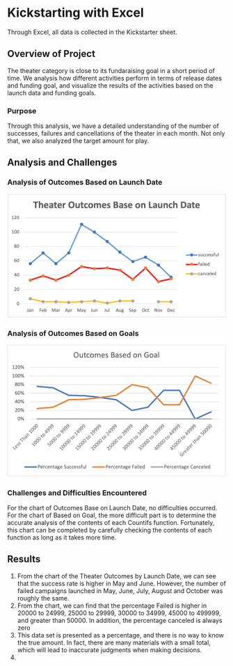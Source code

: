 # Kickstarting with Excel
Through Excel, all data is collected in the Kickstarter sheet.
## Overview of Project
The theater category is close to its fundaraising goal in a short period of time. We analysis how different activities perform in terms of release dates and funding goal, and visualize the results of the activities based on the launch data and funding goals.
### Purpose
Through this analysis, we have a detailed understanding of the number of successes, failures and cancellations of the theater in each month. Not only that, we also analyzed the target amount for play.
## Analysis and Challenges

### Analysis of Outcomes Based on Launch Date
![imange](https://github.com/YutaiLee/Kickstarters_Analysis/blob/main/Theater_Outcomes_vs_Launch.png)

### Analysis of Outcomes Based on Goals
![image](https://github.com/YutaiLee/Kickstarters_Analysis/blob/main/Outcomes_vs_Goals.png)
### Challenges and Difficulties Encountered
For the chart of Outcomes Base on Launch Date, no difficulties occurred. For the chart of Based on Goal, the more difficult part is to determine the accurate analysis of the contents of each Countifs function. Fortunately, this chart can be completed by carefully checking the contents of each function as long as it takes more time.
## Results
1. From the chart of the Theater Outcomes by Launch Date, we can see that the success rate is higher in May and June. However, the number of failed campaigns launched in May, June, July, August and October was roughly the same.
2. From the chart, we can find that the percentage Failed is higher in 20000 to 24999, 25000 to 29999, 30000 to 34999, 45000 to 499999, and greater than 50000. In addition, the percentage canceled is always zero
3. This data set is presented as a percentage, and there is no way to know the true amount. In fact, there are many materials with a small total, which will lead to inaccurate judgments when making decisions.
4. 
